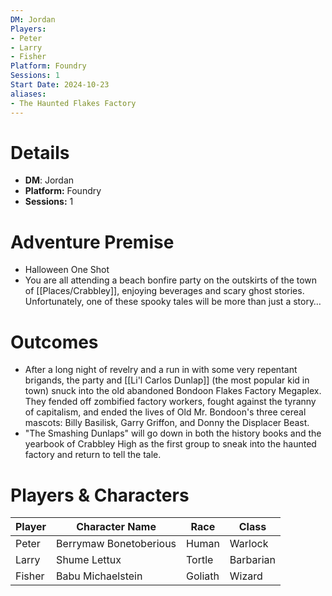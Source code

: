 ```yaml
---
DM: Jordan
Players:
- Peter
- Larry
- Fisher
Platform: Foundry
Sessions: 1
Start Date: 2024-10-23
aliases:
- The Haunted Flakes Factory
---
```

# Details
- **DM**: Jordan
- **Platform:** Foundry
- **Sessions:** 1

# Adventure Premise
- Halloween One Shot
- You are all attending a beach bonfire party on the outskirts of the town of [[Places/Crabbley]], enjoying beverages and scary ghost stories. Unfortunately, one of these spooky tales will be more than just a story…

# Outcomes
- After a long night of revelry and a run in with some very repentant brigands, the party and [[Li'l Carlos Dunlap]] (the most popular kid in town) snuck into the old abandoned Bondoon Flakes Factory Megaplex. They fended off zombified factory workers, fought against the tyranny of capitalism, and ended the lives of Old Mr. Bondoon's three cereal mascots: Billy Basilisk, Garry Griffon, and Donny the Displacer Beast.
- "The Smashing Dunlaps" will go down in both the history books and the yearbook of Crabbley High as the first group to sneak into the haunted factory and return to tell the tale.

# Players & Characters
| Player              | Character Name       | Race    | Class     |
| ------------------- | -------------------- | ------- | --------- |
| Peter | Berrymaw Bonetoberious | Human   | Warlock   |
| Larry | Shume Lettux         | Tortle  | Barbarian |
| Fisher | Babu Michaelstein    | Goliath | Wizard    |
